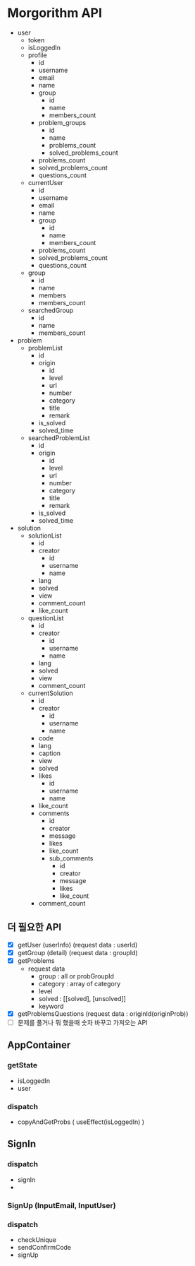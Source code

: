 # Morgorithm API
- user
  - token
  - isLoggedIn
  - profile
    - id
    - username
    - email
    - name
    - group
      - id
      - name
      - members_count
    - problem_groups
      - id
      - name
      - problems_count
      - solved_problems_count
    - problems_count
    - solved_problems_count
    - questions_count
  - currentUser
    - id
    - username
    - email
    - name
    - group
      - id
      - name
      - members_count
    - problems_count
    - solved_problems_count
    - questions_count
  - group
    - id
    - name
    - members
    - members_count
  - searchedGroup
    - id
    - name
    - members_count
- problem
  - problemList
    - id
    - origin
      - id
      - level
      - url
      - number
      - category
      - title
      - remark
    - is_solved
    - solved_time
  - searchedProblemList
    - id
    - origin
      - id
      - level
      - url
      - number
      - category
      - title
      - remark
    - is_solved
    - solved_time
- solution
  - solutionList
    - id
    - creator
      - id
      - username
      - name
    - lang
    - solved
    - view
    - comment_count
    - like_count
  - questionList
    - id
    - creator
      - id
      - username
      - name
    - lang
    - solved
    - view
    - comment_count
  - currentSolution
    - id
    - creator
      - id
      - username
      - name
    - code
    - lang
    - caption
    - view
    - solved
    - likes
      - id
      - username
      - name
    - like_count
    - comments
      - id
      - creator
      - message
      - likes
      - like_count
      - sub_comments
        - id
        - creator
        - message
        - likes
        - like_count
    - comment_count

## 더 필요한 API
- [x] getUser (userInfo) (request data : userId)
- [x] getGroup (detail) (request data : groupId)
- [x] getProblems
  - request data
    - group : all or probGroupId
    - category : array of category
    - level
    - solved : [[solved], [unsolved]]
    - keyword
- [x] getProblemsQuestions (request data : originId(originProb))
- [ ] 문제를 풀거나 뭐 했을때 숫자 바꾸고 가져오는 API

## AppContainer
### getState
- isLoggedIn
- user
### dispatch
- copyAndGetProbs ( useEffect(isLoggedIn) )

## SignIn
### dispatch
- signIn
- 

### SignUp (InputEmail, InputUser)
### dispatch
- checkUnique
- sendConfirmCode
- signUp